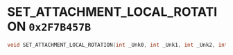 # SET_ATTACHMENT_LOCAL_ROTATION `0x2F7B457B`

```cpp
void SET_ATTACHMENT_LOCAL_ROTATION(int _Unk0, int _Unk1, int _Unk2, int _Unk3);
```